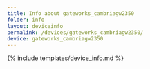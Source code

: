 ```yaml
---
title: Info about gateworks_cambriagw2350
folder: info
layout: deviceinfo
permalink: /devices/gateworks_cambriagw2350/
device: gateworks_cambriagw2350
---
```

{% include templates/device_info.md %}
